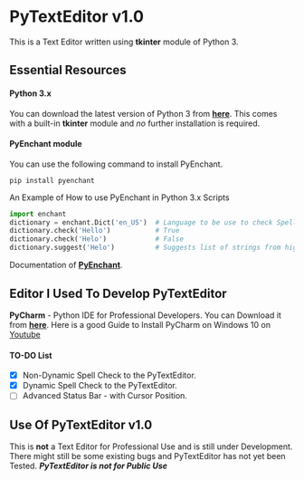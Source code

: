 # PyTextEditor v1.0
This is a Text Editor written using **tkinter** module of Python 3.

## Essential Resources

#### Python 3.x
You can download the latest version of Python 3 from [**here**](https://www.python.org/downloads/).
This comes with a built-in **tkinter** module and *no* further installation is required.

#### PyEnchant module
You can use the following command to install PyEnchant.
~~~
pip install pyenchant
~~~

An Example of How to use PyEnchant in Python 3.x Scripts
```python
import enchant
dictionary = enchant.Dict('en_US')  # Language to be use to check Spellings
dictionary.check('Hello')           # True
dictionary.check('Helo')            # False
dictionary.suggest('Helo')          # Suggests list of strings from higher probability to lower
```
Documentation of [**PyEnchant**](https://pyenchant.github.io/pyenchant/).

## Editor I Used To Develop PyTextEditor
**PyCharm** - Python IDE for Professional Developers.
You can Download it from [**here**](https://www.jetbrains.com/pycharm/download/).
Here is a good Guide to Install PyCharm on Windows 10 on [Youtube](https://www.youtube.com/watch?v=SZUNUB6nz3g)

#### TO-DO List
- [x] Non-Dynamic Spell Check to the PyTextEditor.
- [x] Dynamic Spell Check to the PyTextEditor.
- [ ] Advanced Status Bar - with Cursor Position.

## Use Of PyTextEditor v1.0
This is **not** a Text Editor for Professional Use and is still under Development.
There might still be some existing bugs and PyTextEditor has not yet been Tested.
**_PyTextEditor is not for Public Use_**
